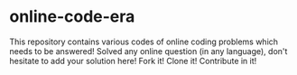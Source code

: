 online-code-era
===============

This repository contains various codes of online coding problems which needs to be answered! Solved any online question (in any language), don't hesitate to add your solution here! Fork it! Clone it! Contribute in it!
